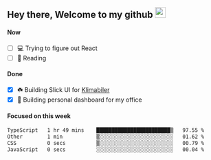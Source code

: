 ## Hey there, Welcome to my github <img src="https://media.giphy.com/media/hvRJCLFzcasrR4ia7z/giphy.gif" width="25px">

#### Now
- [ ] 💻 Trying to figure out React
- [ ] 📕 Reading

#### Done
- [x] ☘️ Building Slick UI for [Klimabiler](https://klimabiler.dk)
- [x] 🚀 Building personal dashboard for my office
 
 #### Focused on this week
<!--START_SECTION:waka-->

```txt
TypeScript   1 hr 49 mins    ████████████████████████▒   97.55 %
Other        1 min           ▒░░░░░░░░░░░░░░░░░░░░░░░░   01.62 %
CSS          0 secs          ▒░░░░░░░░░░░░░░░░░░░░░░░░   00.79 %
JavaScript   0 secs          ░░░░░░░░░░░░░░░░░░░░░░░░░   00.04 %
```

<!--END_SECTION:waka-->

